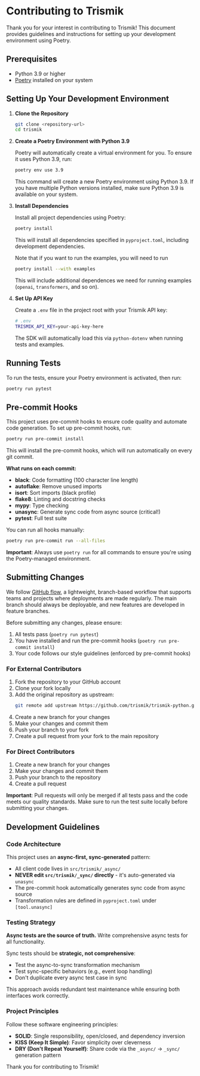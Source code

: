 # Contributing to Trismik

Thank you for your interest in contributing to Trismik! This document provides guidelines and instructions for setting up your development environment using Poetry.

## Prerequisites

- Python 3.9 or higher
- [Poetry](https://python-poetry.org/docs/#installation) installed on your system

## Setting Up Your Development Environment

1. **Clone the Repository**

   ```bash
   git clone <repository-url>
   cd trismik
   ```

2. **Create a Poetry Environment with Python 3.9**

   Poetry will automatically create a virtual environment for you. To ensure it uses Python 3.9, run:

   ```bash
   poetry env use 3.9
   ```

   This command will create a new Poetry environment using Python 3.9. If you have multiple Python versions installed, make sure Python 3.9 is available on your system.

3. **Install Dependencies**

   Install all project dependencies using Poetry:

   ```bash
   poetry install
   ```

   This will install all dependencies specified in `pyproject.toml`, including development dependencies.

   Note that if you want to run the examples, you will need to run

   ```bash
   poetry install --with examples
   ```

   This will include additional dependences we need for running examples (`openai`, `transformers`, and so on).

4. **Set Up API Key**

   Create a `.env` file in the project root with your Trismik API key:

   ```bash
   # .env
   TRISMIK_API_KEY=your-api-key-here
   ```

   The SDK will automatically load this via `python-dotenv` when running tests and examples.



## Running Tests

To run the tests, ensure your Poetry environment is activated, then run:

```bash
poetry run pytest
```

## Pre-commit Hooks

This project uses pre-commit hooks to ensure code quality and automate code generation. To set up pre-commit hooks, run:

```bash
poetry run pre-commit install
```

This will install the pre-commit hooks, which will run automatically on every git commit.

**What runs on each commit:**
- **black**: Code formatting (100 character line length)
- **autoflake**: Remove unused imports
- **isort**: Sort imports (black profile)
- **flake8**: Linting and docstring checks
- **mypy**: Type checking
- **unasync**: Generate sync code from async source (critical!)
- **pytest**: Full test suite

You can run all hooks manually:
```bash
poetry run pre-commit run --all-files
```

**Important**: Always use `poetry run` for all commands to ensure you're using the Poetry-managed environment.

## Submitting Changes

We follow [GitHub flow](https://docs.github.com/en/get-started/using-github/github-flow), a lightweight, branch-based workflow that supports teams and projects where deployments are made regularly. The main branch should always be deployable, and new features are developed in feature branches.

Before submitting any changes, please ensure:
1. All tests pass (`poetry run pytest`)
2. You have installed and run the pre-commit hooks (`poetry run pre-commit install`)
3. Your code follows our style guidelines (enforced by pre-commit hooks)

### For External Contributors
1. Fork the repository to your GitHub account
2. Clone your fork locally
3. Add the original repository as upstream:
   ```bash
   git remote add upstream https://github.com/trismik/trismik-python.git
   ```
4. Create a new branch for your changes
5. Make your changes and commit them
6. Push your branch to your fork
7. Create a pull request from your fork to the main repository

### For Direct Contributors
1. Create a new branch for your changes
2. Make your changes and commit them
3. Push your branch to the repository
4. Create a pull request

**Important**: Pull requests will only be merged if all tests pass and the code meets our quality standards. Make sure to run the test suite locally before submitting your changes.

## Development Guidelines

### Code Architecture

This project uses an **async-first, sync-generated** pattern:
- All client code lives in `src/trismik/_async/`
- **NEVER edit `src/trismik/_sync/` directly** - it's auto-generated via `unasync`
- The pre-commit hook automatically generates sync code from async source
- Transformation rules are defined in `pyproject.toml` under `[tool.unasync]`

### Testing Strategy

**Async tests are the source of truth.** Write comprehensive async tests for all functionality.

Sync tests should be **strategic, not comprehensive**:
- Test the async-to-sync transformation mechanism
- Test sync-specific behaviors (e.g., event loop handling)
- Don't duplicate every async test case in sync

This approach avoids redundant test maintenance while ensuring both interfaces work correctly.

### Project Principles

Follow these software engineering principles:

- **SOLID**: Single responsibility, open/closed, and dependency inversion
- **KISS (Keep It Simple)**: Favor simplicity over cleverness
- **DRY (Don't Repeat Yourself)**: Share code via the `_async/` → `_sync/` generation pattern

Thank you for contributing to Trismik!
